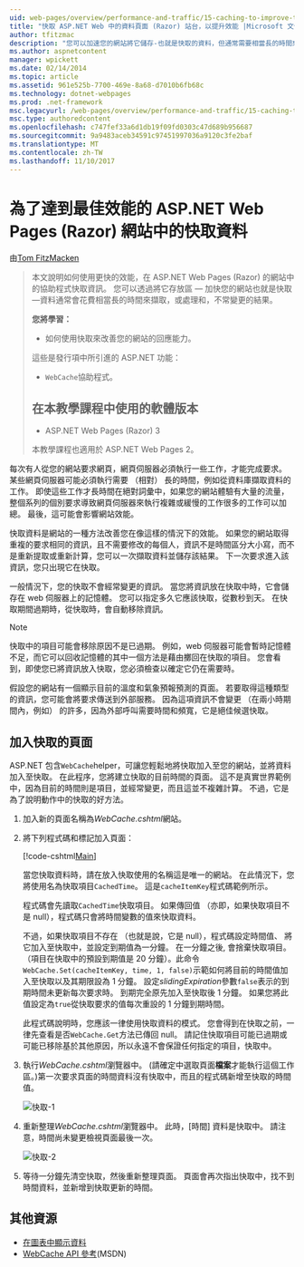 ```yaml
---
uid: web-pages/overview/performance-and-traffic/15-caching-to-improve-the-performance-of-your-website
title: "快取 ASP.NET Web 中的資料頁面 (Razor) 站台，以提升效能 |Microsoft 文件"
author: tfitzmac
description: "您可以加速您的網站將它儲存-也就是快取的資料，但通常需要相當長的時間來擷取，或處理結果..."
ms.author: aspnetcontent
manager: wpickett
ms.date: 02/14/2014
ms.topic: article
ms.assetid: 961e525b-7700-469e-8a68-d7010b6fb68c
ms.technology: dotnet-webpages
ms.prod: .net-framework
msc.legacyurl: /web-pages/overview/performance-and-traffic/15-caching-to-improve-the-performance-of-your-website
msc.type: authoredcontent
ms.openlocfilehash: c747fef33a6d1db19f09fd0303c47d689b956687
ms.sourcegitcommit: 9a9483aceb34591c97451997036a9120c3fe2baf
ms.translationtype: MT
ms.contentlocale: zh-TW
ms.lasthandoff: 11/10/2017
---
```

<a name="caching-data-in-an-aspnet-web-pages-razor-site-for-better-performance"></a>為了達到最佳效能的 ASP.NET Web Pages (Razor) 網站中的快取資料
====================
由[Tom FitzMacken](https://github.com/tfitzmac)

> 本文說明如何使用更快的效能，在 ASP.NET Web Pages (Razor) 的網站中的協助程式快取資訊。 您可以透過將它存放區 &#8212; 加快您的網站也就是快取 &#8212;資料通常會花費相當長的時間來擷取，或處理和，不常變更的結果。
> 
> **您將學習：** 
> 
> - 如何使用快取來改善您的網站的回應能力。
> 
> 這些是發行項中所引進的 ASP.NET 功能：
> 
> - `WebCache`協助程式。
>   
> 
> ## <a name="software-versions-used-in-the-tutorial"></a>在本教學課程中使用的軟體版本
> 
> 
> - ASP.NET Web Pages (Razor) 3
>   
> 
> 本教學課程也適用於 ASP.NET Web Pages 2。


每次有人從您的網站要求網頁，網頁伺服器必須執行一些工作，才能完成要求。 某些網頁伺服器可能必須執行需要 （相對） 長的時間，例如從資料庫擷取資料的工作。 即使這些工作才長時間在絕對詞彙中，如果您的網站體驗有大量的流量，整個系列的個別要求導致網頁伺服器來執行複雜或緩慢的工作很多的工作可以加總。 最後，這可能會影響網站效能。

快取資料是網站的一種方法改善您在像這樣的情況下的效能。 如果您的網站取得重複的要求相同的資訊，且不需要修改的每個人，資訊不是時間區分大小寫，而不是重新提取或重新計算，您可以一次擷取資料並儲存該結果。 下一次要求進入該資訊，您只出現它在快取。

一般情況下，您的快取不會經常變更的資訊。 當您將資訊放在快取中時，它會儲存在 web 伺服器上的記憶體。 您可以指定多久它應該快取，從數秒到天。 在快取期間過期時，從快取時，會自動移除資訊。

> [!NOTE]
> 快取中的項目可能會移除原因不是已過期。 例如，web 伺服器可能會暫時記憶體不足，而它可以回收記憶體的其中一個方法是藉由擲回在快取的項目。 您會看到，即使您已將資訊放入快取，您必須檢查以確定它仍在需要時。


假設您的網站有一個顯示目前的溫度和氣象預報預測的頁面。 若要取得這種類型的資訊，您可能會將要求傳送到外部服務。 因為這項資訊不會變更 （在兩小時期間內，例如） 的許多，因為外部呼叫需要時間和頻寬，它是絕佳候選快取。

## <a name="adding-caching-to-a-page"></a>加入快取的頁面

ASP.NET 包含`WebCache`helper，可讓您輕鬆地將快取加入至您的網站，並將資料加入至快取。 在此程序，您將建立快取的目前時間的頁面。 這不是真實世界範例中，因為目前的時間則是項目，並經常變更，而且這並不複雜計算。 不過，它是為了說明動作中的快取的好方法。

1. 加入新的頁面名稱為*WebCache.cshtml*網站。
2. 將下列程式碼和標記加入頁面：

    [!code-cshtml[Main](15-caching-to-improve-the-performance-of-your-website/samples/sample1.cshtml)]

    當您快取資料時，請在放入快取使用的名稱這是唯一的網站。 在此情況下，您將使用名為快取項目`CachedTime`。 這是`cacheItemKey`程式碼範例所示。

    程式碼會先讀取`CachedTime`快取項目。 如果傳回值 （亦即，如果快取項目不是 null），程式碼只會將時間變數的值來快取資料。

    不過，如果快取項目不存在 （也就是說，它是 null），程式碼設定時間值、 將它加入至快取中，並設定到期值為一分鐘。 在一分鐘之後, 會捨棄快取項目。 （項目在快取中的預設到期值是 20 分鐘）。此命令`WebCache.Set(cacheItemKey, time, 1, false)`示範如何將目前的時間值加入至快取以及其期限設為 1 分鐘。 設定*slidingExpiration*參數`false`表示的到期時間未更新每次要求時。 到期完全原先加入至快取後 1 分鐘。 如果您將此值設定為`true`從快取要求的值每次重設的 1 分鐘到期時間。

    此程式碼說明時，您應該一律使用快取資料的模式。 您會得到在快取之前，一律先查看是否`WebCache.Get`方法已傳回 null。 請記住快取項目可能已過期或可能已移除基於其他原因，所以永遠不會保證任何指定的項目，快取中。
3. 執行*WebCache.cshtml*瀏覽器中。 (請確定中選取頁面**檔案**才能執行這個工作區。)第一次要求頁面的時間資料沒有快取中，而且的程式碼新增至快取的時間值。

    ![快取-1](15-caching-to-improve-the-performance-of-your-website/_static/image1.jpg)
4. 重新整理*WebCache.cshtml*瀏覽器中。 此時，[時間] 資料是快取中。 請注意，時間尚未變更檢視頁面最後一次。

    ![快取-2](15-caching-to-improve-the-performance-of-your-website/_static/image2.jpg)
5. 等待一分鐘先清空快取，然後重新整理頁面。 頁面會再次指出快取中，找不到時間資料，並新增到快取更新的時間。

<a id="Additional_Resources"></a>
## <a name="additional-resources"></a>其他資源


- [在圖表中顯示資料](https://go.microsoft.com/fwlink/?LinkId=202895)
- [WebCache API 參考](https://msdn.microsoft.com/en-us/library/system.web.helpers.webcache(v=vs.99).aspx)(MSDN)
